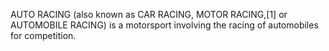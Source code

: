 AUTO RACING (also known as CAR RACING, MOTOR RACING,[1] or AUTOMOBILE RACING) is a motorsport involving the racing of automobiles for competition.
